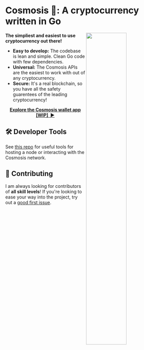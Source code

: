# Cosmosis 🌌: A cryptocurrency written in Go

<img
  src="https://i.imgur.com/rgED1En.png"
  width="50%"
  align="right"
/>


**The simpliest and easiest to use cryptocurrency out there!**


- **Easy to develop:** The codebase is lean and simple. Clean Go code with few dependencies.
- **Universal:** The Cosmosis APIs are the easiest to work with out of any cryptocurrency. 
- **Secure:** It's a real blockchain, so you have all the safety guarentees of the leading cryptocurrency!


<p align="center">
<a href="https://crows.sh/cosmosis"><strong>Explore the Cosmosis wallet app [WIP]&nbsp;&nbsp;▶</strong></a>
</p>

## 🛠 Developer Tools

See [this repo](https://github.com/transmissionsdev/cosmosisUtils) for useful tools for hosting a node or interacting with the Cosmosis network.

## 🤝 Contributing

I am always looking for contributors of **all skill levels**! If you're looking to ease your way into the project, try out a [good first issue](https://github.com/transmissionsdev/cosmosis/labels/🌱%20good%20first%20issue).
